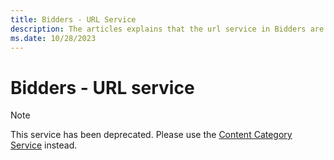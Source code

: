 ```yaml
---
title: Bidders - URL Service
description: The articles explains that the url service in Bidders are deprecated.
ms.date: 10/28/2023
---
```



# Bidders - URL service

> [!NOTE]
> This service has been deprecated.
> Please use the [Content Category Service](content-category-service.md) instead.
